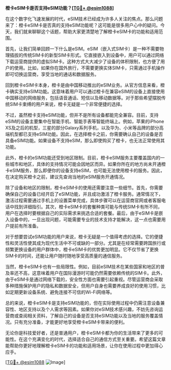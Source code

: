 **橙卡eSIM卡是否支持eSIM功能？[[TG💪+ @esim1088](https://t.me/s/esim1088)]**

在这个数字化飞速发展的时代，eSIM技术已经成为许多人关注的焦点。那么问题来了：橙卡eSIM卡是否真的支持eSIM功能呢？这可能是很多用户心中的疑问。今天，我们就来聊聊这个话题，帮助大家更清楚地了解橙卡eSIM卡的功能和适用范围。

首先，让我们简单回顾一下什么是eSIM。eSIM（嵌入式SIM卡）是一种不需要物理插拔的传统SIM卡的新型SIM卡形式。它直接嵌入到设备中，用户可以通过网络下载运营商提供的虚拟SIM卡。这种方式大大减少了设备的体积限制，也方便了用户的使用。比如，如果你在国外旅行，不需要更换实体SIM卡，只需通过手机操作即可切换运营商，享受当地的通话和数据服务。

回到橙卡eSIM卡本身，橙卡是由中国移动推出的eSIM业务。从官方信息来看，橙卡确实支持eSIM功能。这意味着用户可以通过橙卡在兼容eSIM的设备上直接使用中国移动的网络服务，包括语音通话、短信以及移动数据等。对于那些希望摆脱传统SIM卡束缚的用户来说，橙卡无疑是一个非常便捷的选择。

不过，虽然橙卡支持eSIM功能，但并不是所有设备都能完全兼容。目前，支持eSIM的设备主要集中在智能手机、智能手表等智能终端上。例如，苹果的iPhone XS及之后的机型，三星的部分Galaxy系列手机，以及华为、小米等品牌的部分高端机型都已支持eSIM功能。因此，在选择橙卡之前，你需要确认自己的设备是否具备eSIM功能。如果设备不支持eSIM，那么即使购买了橙卡，也无法正常使用其功能。

此外，橙卡的eSIM功能还受到地区限制。目前，橙卡eSIM服务主要覆盖国内的一些城市和地区，具体的支持情况可能会因地区而异。如果你所在的地方尚未开通橙卡eSIM服务，那么即便你的设备支持eSIM，也可能无法使用橙卡的服务。因此，在决定购买橙卡之前，建议先查询当地的eSIM服务开通情况。

除了设备和地区的限制，橙卡eSIM卡的使用还需要注意一些细节。首先，你需要确保自己的设备已经开启了eSIM功能，并且成功激活了橙卡服务。通常情况下，激活过程需要通过手机上的设置菜单完成，具体步骤可以在运营商官网或者客服电话中找到详细指引。其次，橙卡eSIM卡的套餐种类可能与传统SIM卡有所不同，用户在选择时要根据自己的实际需求来挑选合适的套餐。最后，由于eSIM卡是嵌入设备中的，一旦出现问题，可能需要专业的技术支持才能解决，这一点也需要用户提前有所准备。

对于想要尝试eSIM功能的用户来说，橙卡无疑是一个值得考虑的选择。它的便捷性和灵活性使其成为现代生活中不可或缺的一部分。尤其是在经常需要跨国旅行或频繁更换设备的用户群体中，橙卡eSIM卡的优势更加明显。它不仅节省了更换SIM卡的时间，还能让用户随时随地享受高质量的通信服务。

当然，橙卡eSIM卡也有一些局限性。例如，目前eSIM技术在某些国家和地区的普及率还不高，这意味着用户在国际漫游时可能仍然需要依赖传统的SIM卡。此外，由于eSIM卡是通过网络下载的，安全性方面也需要引起重视。尽管运营商会采取多种措施保护用户的隐私和数据安全，但用户自身也需要养成良好的使用习惯，比如定期更新设备系统、避免连接不可信的Wi-Fi网络等。

总的来说，橙卡eSIM卡是支持eSIM功能的，但在实际使用过程中仍需注意设备兼容性、地区支持以及个人需求等因素。如果你对eSIM技术感兴趣，不妨先咨询运营商或查阅相关资料，了解自己的设备是否支持eSIM功能以及当地的服务覆盖情况。只有充分准备，才能更好地享受橙卡eSIM卡带来的便利。

无论你是科技爱好者，还是普通用户，橙卡eSIM卡都为你的生活带来了更多的可能性。在这个充满变化的时代，选择适合自己的通信方式至关重要。希望这篇文章能帮助你更好地理解橙卡eSIM卡的功能和适用场景，让你在使用过程中更加得心应手。

[[TG💪+ @esim1088](https://t.me/s/esim1088) ![Image](https://i.postimg.cc/4NQfJmqS/Snipaste-2025-05-13-00-14-12.png)]